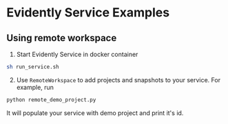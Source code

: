 # Evidently Service Examples

## Using remote workspace

1. Start Evidently Service in docker container

```bash
sh run_service.sh
```

2. Use `RemoteWorkspace` to add projects and snapshots to your service. For example, run 

```bash
python remote_demo_project.py
```

It will populate your service with demo project and print it's id.
